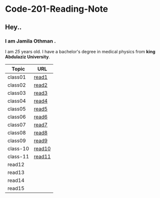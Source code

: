 # Code-201-Reading-Note
## Hey.. 
### I am Jamila Othman .
 I am *25* years old.
 I have a bachelor's degree in medical physics from **king Abdulaziz University**.

Topic         | URL
---------     |--------
 class01      |[read1](https://github.com/JamilaOthman/Code-201-Reading-Note/blob/main/read1.md) 
class02       |[read2](https://github.com/JamilaOthman/Code-201-Reading-Note/blob/main/class-02.md)
class03       |[read3](https://github.com/JamilaOthman/Code-201-Reading-Note/blob/main/class-03.md)        
class04       |[read4](https://github.com/JamilaOthman/Code-201-Reading-Note/blob/main/class-04.md)
class05       |[read5](https://github.com/JamilaOthman/Code-201-Reading-Note/blob/main/class-05.md)
class06       |[read6](https://github.com/JamilaOthman/Code-201-Reading-Note/blob/main/class-06.md)
class07       |[read7](https://github.com/JamilaOthman/Code-201-Reading-Note/blob/main/class-07.md)
class08       |[read8](https://github.com/JamilaOthman/Code-201-Reading-Note/blob/main/class-08.md)
class09       |[read9](https://github.com/JamilaOthman/Code-201-Reading-Note/blob/main/class-09.md)
class-10      |[read10](https://github.com/JamilaOthman/Code-201-Reading-Note/blob/main/class-10.md)
class-11      |[read11](https://github.com/JamilaOthman/Code-201-Reading-Note/blob/main/class-11.md)
read12        |
read13        |
read14        |
read15        |

